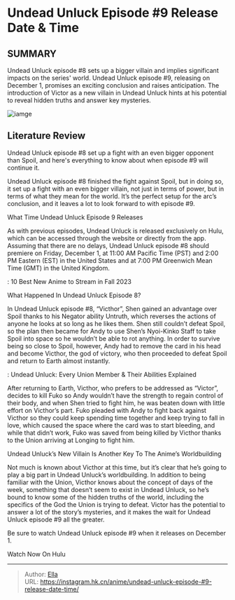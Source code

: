 # Undead Unluck Episode #9 Release Date &amp; Time


## SUMMARY 



  Undead Unluck episode #8 sets up a bigger villain and implies significant impacts on the series&#39; world.   Undead Unluck episode #9, releasing on December 1, promises an exciting conclusion and raises anticipation.   The introduction of Victor as a new villain in Undead Unluck hints at his potential to reveal hidden truths and answer key mysteries.  

![iamge](https://static1.srcdn.com/wordpress/wp-content/uploads/2023/11/bzipk14.jpeg)

## Literature Review

Undead Unluck episode #8 set up a fight with an even bigger opponent than Spoil, and here&#39;s everything to know about when episode #9 will continue it.




Undead Unluck episode #8 finished the fight against Spoil, but in doing so, it set up a fight with an even bigger villain, not just in terms of power, but in terms of what they mean for the world. It’s the perfect setup for the arc’s conclusion, and it leaves a lot to look forward to with episode #9.





 What Time Undead Unluck Episode 9 Releases 
          

As with previous episodes, Undead Unluck is released exclusively on Hulu, which can be accessed through the website or directly from the app. Assuming that there are no delays, Undead Unluck episode #8 should premiere on Friday, December 1, at 11:00 AM Pacific Time (PST) and 2:00 PM Eastern (EST) in the United States and at 7:00 PM Greenwich Mean Time (GMT) in the United Kingdom.

 : 10 Best New Anime to Stream in Fall 2023



 What Happened In Undead Unluck Episode 8? 
          

In Undead Unluck episode #8, “Victhor”, Shen gained an advantage over Spoil thanks to his Negator ability Untruth, which reverses the actions of anyone he looks at so long as he likes them. Shen still couldn’t defeat Spoil, so the plan then became for Andy to use Shen’s Nyoi-Kinko Staff to take Spoil into space so he wouldn’t be able to rot anything. In order to survive being so close to Spoil, however, Andy had to remove the card in his head and become Victhor, the god of victory, who then proceeded to defeat Spoil and return to Earth almost instantly.




 : Undead Unluck: Every Union Member &amp; Their Abilities Explained

After returning to Earth, Victhor, who prefers to be addressed as “Victor”, decides to kill Fuko so Andy wouldn’t have the strength to regain control of their body, and when Shen tried to fight him, he was beaten down with little effort on Victhor’s part. Fuko pleaded with Andy to fight back against Victhor so they could keep spending time together and keep trying to fall in love, which caused the space where the card was to start bleeding, and while that didn’t work, Fuko was saved from being killed by Victhor thanks to the Union arriving at Longing to fight him.



 Undead Unluck’s New Villain Is Another Key To The Anime’s Worldbuilding 
          

Not much is known about Victhor at this time, but it’s clear that he’s going to play a big part in Undead Unluck’s worldbuilding. In addition to being familiar with the Union, Victhor knows about the concept of days of the week, something that doesn’t seem to exist in Undead Unluck, so he’s bound to know some of the hidden truths of the world, including the specifics of the God the Union is trying to defeat. Victor has the potential to answer a lot of the story’s mysteries, and it makes the wait for Undead Unluck episode #9 all the greater.




Be sure to watch Undead Unluck episode #9 when it releases on December 1.

Watch Now On Hulu



---

> Author: [Ella](https://instagram.hk.cn/)  
> URL: https://instagram.hk.cn/anime/undead-unluck-episode-#9-release-date-time/  

